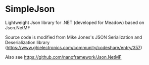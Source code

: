 # SimpleJson
Lightweight Json library for .NET (developed for Meadow) based on Json.NetMF

Source code is modified from Mike Jones's JSON Serialization and Deserialization library (https://www.ghielectronics.com/community/codeshare/entry/357)

Also see https://github.com/nanoframework/Json.NetMF
